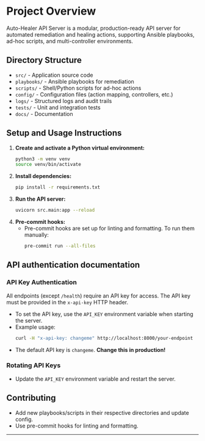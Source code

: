 # Project Overview

Auto-Healer API Server is a modular, production-ready API server for automated remediation and healing actions, supporting Ansible playbooks, ad-hoc scripts, and multi-controller environments.

## Directory Structure

- `src/` - Application source code
- `playbooks/` - Ansible playbooks for remediation
- `scripts/` - Shell/Python scripts for ad-hoc actions
- `config/` - Configuration files (action mapping, controllers, etc.)
- `logs/` - Structured logs and audit trails
- `tests/` - Unit and integration tests
- `docs/` - Documentation

## Setup and Usage Instructions

1. **Create and activate a Python virtual environment:**
   ```zsh
   python3 -m venv venv
   source venv/bin/activate
   ```
2. **Install dependencies:**
   ```zsh
   pip install -r requirements.txt
   ```
3. **Run the API server:**
   ```zsh
   uvicorn src.main:app --reload
   ```
4. **Pre-commit hooks:**
   - Pre-commit hooks are set up for linting and formatting. To run them manually:
     ```zsh
     pre-commit run --all-files
     ```

## API authentication documentation

### API Key Authentication

All endpoints (except `/health`) require an API key for access. The API key must be provided in the `x-api-key` HTTP header.

- To set the API key, use the `API_KEY` environment variable when starting the server.
- Example usage:
  ```bash
  curl -H "x-api-key: changeme" http://localhost:8000/your-endpoint
  ```
- The default API key is `changeme`. **Change this in production!**

### Rotating API Keys
- Update the `API_KEY` environment variable and restart the server.

## Contributing
- Add new playbooks/scripts in their respective directories and update config.
- Use pre-commit hooks for linting and formatting.

---
